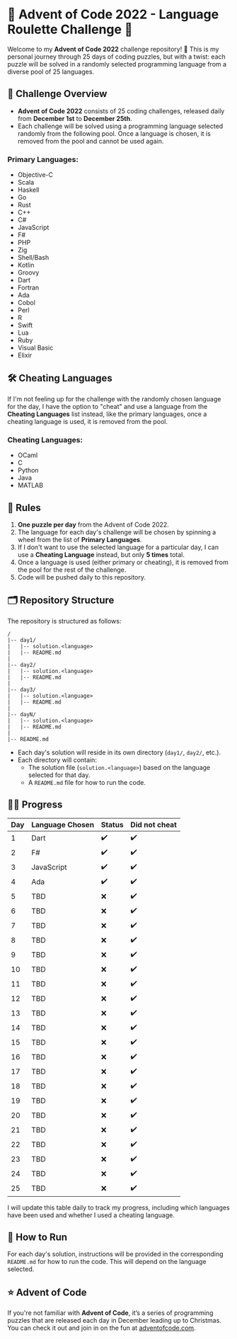 
# 🎄 Advent of Code 2022 - Language Roulette Challenge 🎄

Welcome to my **Advent of Code 2022** challenge repository! 🎅 This is my personal journey through 25 days of coding puzzles, but with a twist: each puzzle will be solved in a randomly selected programming language from a diverse pool of 25 languages.

## 🚀 Challenge Overview

- **Advent of Code 2022** consists of 25 coding challenges, released daily from **December 1st** to **December 25th**.
- Each challenge will be solved using a programming language selected randomly from the following pool. Once a language is chosen, it is removed from the pool and cannot be used again.

### Primary Languages:
- Objective-C
- Scala
- Haskell
- Go
- Rust
- C++
- C#
- JavaScript
- F#
- PHP
- Zig
- Shell/Bash
- Kotlin
- Groovy
- Dart
- Fortran
- Ada
- Cobol
- Perl
- R
- Swift
- Lua
- Ruby
- Visual Basic
- Elixir


## 🛠️ Cheating Languages

If I'm not feeling up for the challenge with the randomly chosen language for the day, I have the option to "cheat" and use a language from the **Cheating Languages** list instead, like the primary languages, once a cheating language is used, it is removed from the pool.


### Cheating Languages:
- OCaml
- C
- Python
- Java
- MATLAB

## 🎯 Rules

1. **One puzzle per day** from the Advent of Code 2022.
2. The language for each day's challenge will be chosen by spinning a wheel from the list of **Primary Languages**.
3. If I don't want to use the selected language for a particular day, I can use a **Cheating Language** instead, but only **5 times** total.
4. Once a language is used (either primary or cheating), it is removed from the pool for the rest of the challenge.
5. Code will be pushed daily to this repository.

## 🗂️ Repository Structure

The repository is structured as follows:

```
/
|-- day1/
|   |-- solution.<language>
|   |-- README.md
|
|-- day2/
|   |-- solution.<language>
|   |-- README.md
|
|-- day3/
|   |-- solution.<language>
|   |-- README.md
|
|-- dayN/
|   |-- solution.<language>
|   |-- README.md
|
|-- README.md
```

- Each day's solution will reside in its own directory (`day1/`, `day2/`, etc.).
- Each directory will contain:
  - The solution file (`solution.<language>`) based on the language selected for that day.
  - A `README.md` file for how to run the code.

## 🧑‍💻 Progress

| Day | Language Chosen | Status | Did not cheat           |
|-----|-----------------|--------|-------------------------|
| 1   | Dart            | ✔️      | ✔️                       |
| 2   | F#              | ✔️      | ✔️                       |
| 3   | JavaScript      | ✔️      | ✔️                       |
| 4   | Ada             | ✔️      | ✔️                       |
| 5   | TBD             | ❌     | ✔️                       |
| 6   | TBD             | ❌     | ✔️                       |
| 7   | TBD             | ❌     | ✔️                       |
| 8   | TBD             | ❌     | ✔️                       |
| 9   | TBD             | ❌     | ✔️                       |
| 10  | TBD             | ❌     | ✔️                       |
| 11  | TBD             | ❌     | ✔️                       |
| 12  | TBD             | ❌     | ✔️                       |
| 13  | TBD             | ❌     | ✔️                       |
| 14  | TBD             | ❌     | ✔️                       |
| 15  | TBD             | ❌     | ✔️                       |
| 16  | TBD             | ❌     | ✔️                       |
| 17  | TBD             | ❌     | ✔️                       |
| 18  | TBD             | ❌     | ✔️                       |
| 19  | TBD             | ❌     | ✔️                       |
| 20  | TBD             | ❌     | ✔️                       |
| 21  | TBD             | ❌     | ✔️                       |
| 22  | TBD             | ❌     | ✔️                       |
| 23  | TBD             | ❌     | ✔️                       |
| 24  | TBD             | ❌     | ✔️                       |
| 25  | TBD             | ❌     | ✔️                       |


I will update this table daily to track my progress, including which languages have been used and whether I used a cheating language.

## 🎯 How to Run

For each day's solution, instructions will be provided in the corresponding `README.md` for how to run the code. This will depend on the language selected.


## ⭐ Advent of Code

If you're not familiar with **Advent of Code**, it’s a series of programming puzzles that are released each day in December leading up to Christmas. You can check it out and join in on the fun at [adventofcode.com](https://adventofcode.com).

